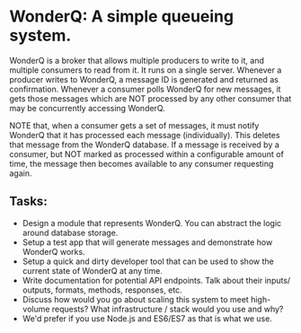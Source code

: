 # WonderQ: A simple queueing system.

WonderQ is a broker that allows multiple producers to write to it, and multiple consumers to read from it. It runs on a single server. Whenever a producer writes to WonderQ, a message ID is generated and returned as confirmation. Whenever a consumer polls WonderQ for new messages, it gets those messages which are NOT processed by any other consumer that may be concurrently accessing WonderQ.

NOTE that, when a consumer gets a set of messages, it must notify WonderQ that it has processed each message (individually). This deletes that message from the WonderQ database. If a message is received by a consumer, but NOT marked as processed within a configurable amount of time, the message then becomes available to any consumer requesting again.


## Tasks:

  * Design a module that represents WonderQ. You can abstract the logic around database storage.
  * Setup a test app that will generate messages and demonstrate how WonderQ works.
  * Setup a quick and dirty developer tool that can be used to show the current state of WonderQ at any time.
  * Write documentation for potential API endpoints. Talk about their inputs/ outputs, formats, methods, responses, etc.
  * Discuss how would you go about scaling this system to meet high-volume requests? What infrastructure / stack would you use and why?
  * We'd prefer if you use Node.js and ES6/ES7 as that is what we use.
